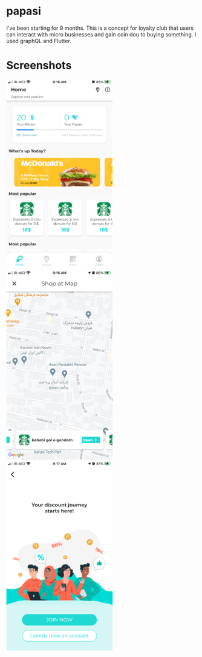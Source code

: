 # papasi

I've been starting for 9 months. This is a concept for loyalty club that users can interact with micro businesses and gain coin dou to buying something.
I used graphQL and Flutter.

# Screenshots
<P>
  <img src="Screenshots/pic1.PNG" height=500 />
   <img src="Screenshots/pic2.PNG" height=500 />
  <img src="Screenshots/pic3.PNG" height=500 />

</P>
